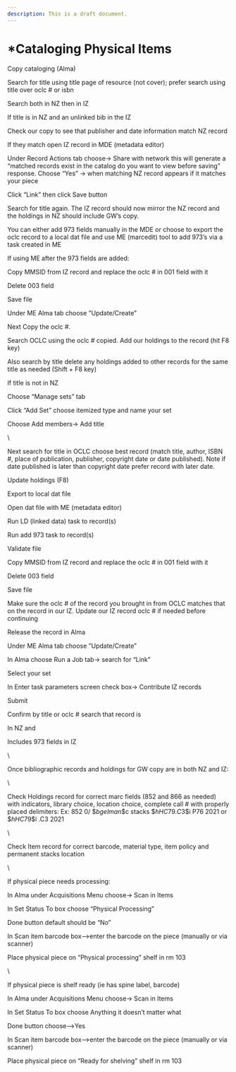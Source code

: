 ```yaml
---
description: This is a draft document.
---
```


# \*Cataloging Physical Items

Copy cataloging (Alma)

Search for title using title page of resource (not cover); prefer search using title over oclc # or isbn

Search both in NZ then in IZ  &#x20;

&#x20;   If title is in NZ and an unlinked bib in the IZ

Check our copy to see that publisher and date information match NZ record

&#x20;   If they match open IZ record in MDE (metadata editor)&#x20;

&#x20;   Under Record Actions tab choose→ Share with network this will generate a “matched records exist in the catalog do you want to view before saving” response. Choose “Yes” → when matching NZ record appears if it matches your piece&#x20;

Click “Link” then click Save button

Search for title again. The IZ record should now mirror the NZ record and the holdings in NZ should include GW’s copy.&#x20;

You can either add 973 fields manually in the MDE or choose to export the oclc record to a local dat file and use ME (marcedit) tool to add 973’s via a task created in ME&#x20;

If using ME after the 973 fields are added:&#x20;

Copy MMSID from IZ record and replace the oclc # in 001 field with it

&#x20;           Delete 003 field

&#x20;           Save file

Under ME Alma tab choose ”Update/Create”

Next Copy the oclc #.&#x20;

&#x20;       Search OCLC using the oclc # copied. Add our holdings to the record (hit F8 key)

Also search by title delete any holdings added to other records for the same title as                                       needed (Shift + F8 key)  &#x20;

&#x20; &#x20;

&#x20;       If title is not in NZ&#x20;

&#x20;           Choose “Manage sets” tab

&#x20;           Click “Add Set” choose itemized type and name your set

&#x20;           Choose Add members→ Add title  &#x20;

\


Next search for title in OCLC choose best record (match title, author, ISBN #,  place of publication, publisher, copyright date or date published). Note if date published is later than copyright date prefer record with later date.&#x20;

&#x20;           Update holdings (F8)

&#x20;           Export to local dat file

&#x20;           Open dat file with ME (metadata editor)

&#x20;           Run LD (linked data) task to record(s)

&#x20;           Run add 973 task to record(s)

&#x20;           Validate file

&#x20;           Copy MMSID from IZ record and replace the oclc # in 001 field with it

&#x20;           Delete 003 field

&#x20;           Save file&#x20;

&#x20;           Make sure the oclc # of the record you brought in from OCLC matches that on the record in our IZ. Update our IZ record oclc # if needed before continuing

&#x20;           Release the record in Alma&#x20;

&#x20;           Under ME Alma tab choose ”Update/Create” &#x20;

In Alma choose Run a Job tab→ search for “Link”&#x20;

&#x20;           Select your set&#x20;

&#x20;           In Enter task parameters screen check box→ Contribute IZ records

&#x20;           Submit

&#x20;           Confirm by title or oclc # search that record is&#x20;

In NZ and&#x20;

Includes 973 fields in IZ

\


Once bibliographic records and holdings for GW copy are in both NZ and IZ:

\


Check Holdings record for correct marc fields (852 and 866 as needed) with indicators, library  choice, location choice, complete call # with properly placed delimiters: Ex: 852 0/ \$$b gelman \$$c stacks \$$h HC79.C3 \$$i P76 2021 or \$$h HC79 \$$i .C3 2021

\


Check Item record for correct barcode, material type, item policy and permanent stacks location

\


If physical piece needs processing:

In Alma under Acquisitions Menu choose→ Scan in Items

In Set Status To box choose “Physical Processing”

Done button default should be “No”

In Scan item barcode box-->enter the barcode on the piece (manually or via scanner)

Place physical piece on “Physical processing” shelf in rm 103

\


If physical piece is shelf ready (ie has spine label, barcode) &#x20;

In Alma under Acquisitions Menu choose→ Scan in Items

In Set Status To box choose Anything it doesn’t matter what

Done button choose-->Yes

In Scan item barcode box-->enter the barcode on the piece (manually or via scanner)

Place physical piece on “Ready for shelving” shelf in rm 103
